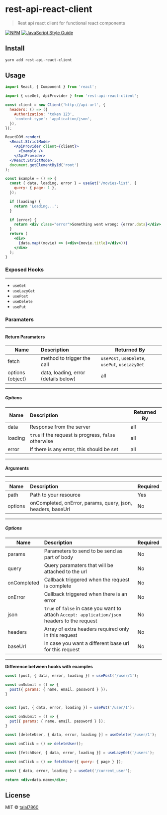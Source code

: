 # rest-api-react-client

> Rest api react client for functional react components

[![NPM](https://img.shields.io/npm/v/rest-api-react-client.svg)](https://www.npmjs.com/package/rest-api-react-client) [![JavaScript Style Guide](https://img.shields.io/badge/code_style-standard-brightgreen.svg)](https://standardjs.com)

## Install

```bash
yarn add rest-api-react-client
```

## Usage

```jsx
import React, { Component } from 'react';

import { useGet, ApiProvider } from 'rest-api-react-client';

const client = new Client('http://api-url', {
  headers: () => ({
    Authorization: 'token 123',
    'content-type': 'application/json',
  }),
});

ReactDOM.render(
  <React.StrictMode>
    <ApiProvider client={client}>
      <Example />
    </ApiProvider>
  </React.StrictMode>,
  document.getElementById('root')
);

const Example = () => {
  const { data, loading, error } = useGet('/movies-list', {
    query: { page: 1 },
  });

  if (loading) {
    return 'Loading...';
  }

  if (error) {
    return <div class="error">Something went wrong: {error.data}</div>;
  }
  return (
    <div>
      {data.map((movie) => (<div>{movie.title}</div>))}
    </div>
  );
}


```

### Exposed Hooks
------
- `useGet`
- `useLazyGet`
- `usePost`
- `useDelete`
- `usePut`


### Paramaters
------

#### **Return Paramaters**

| Name   | Description | Returned By | 
|----------|:-------------|---------|
| fetch | method to trigger the call | `usePost`, `useDelete`, `usePut`, `useLazyGet` |
| options (object) | data, loading, error (details below) | all |

---

##### Options
| Name   | Description | Returned By | 
|----------|:-------------|---------|
| data |  Response from the server | all |
| loading |    `true` if the request is progress, `false` otherwise   | all |
| error | If there is any error, this should be set | all |
----


#### **Arguments**
---


| Name   | Description | Required | 
|----------|:-------------|---------|
| path |  Path to your resource | Yes |
| options |  onCompleted, onError, params, query, json, headers, baseUrl | No |

----
##### Options
| Name   | Description | Required | 
|----------|:-------------|---------|
| params |  Parameters to send to be send as part of body | No |
| query |  Query paramaters that will be attached to the url | No |
| onCompleted |  Callback triggered when the request is complete | No |
| onError |  Callback triggered when there is an error | No |
| json |  `true` of `false` in case you want to attach `Accept: application/json` headers to the request | No |
| headers |  Array of extra headers required only in this request | No |
| baseUrl |  In case you want a different base url for this request | No |

----


**Difference between hooks with examples**

```jsx
const [post, { data, error, loading }] = usePost('/user/1');

const onSubmit = () => {
  post({ params: { name, email, password } });
}


const [put, { data, error, loading }] = usePut('/user/1');

const onSubmit = () => {
  put({ params: { name, email, password } });
}

const [deleteUser, { data, error, loading }] = useDelete('/user/1');

const onClick = () => deleteUser();

const [fetchUser, { data, error, loading }] = useLazyGet('/users');

const onClick = () => fetchUser({ query: { page } });

const { data, error, loading } = useGet('/current_user');

return <div>data.name</div>;
```

## License

MIT © [talal7860](https://github.com/talal7860)

